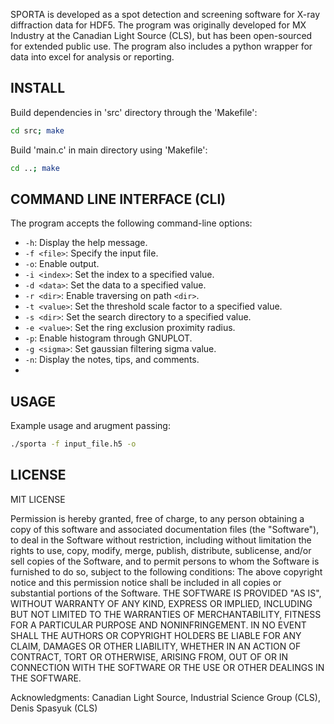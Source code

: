 SPORTA is developed as a spot detection and screening software for X-ray diffraction data for HDF5. The program was originally developed for MX Industry at the Canadian Light Source (CLS), but has been open-sourced for extended public use. The program also includes a python wrapper for data into excel for analysis or reporting.

## INSTALL

Build dependencies in 'src' directory through the 'Makefile':
```bash
cd src; make
```
Build 'main.c' in main directory using 'Makefile':
```bash
cd ..; make
```

## COMMAND LINE INTERFACE (CLI)

The program accepts the following command-line options:

- `-h`: Display the help message.
- `-f <file>`: Specify the input file.
- `-o`: Enable output.
- `-i <index>`: Set the index to a specified value.
- `-d <data>`: Set the data to a specified value.
- `-r <dir>`: Enable traversing on path `<dir>`.
- `-t <value>`: Set the threshold scale factor to a specified value.
- `-s <dir>`: Set the search directory to a specified value.
- `-e <value>`: Set the ring exclusion proximity radius.
- `-p`: Enable histogram through GNUPLOT.
- `-g <sigma>`: Set gaussian filtering sigma value.
- `-n`: Display the notes, tips, and comments.
- 
## USAGE

Example usage and arugment passing:

```bash
./sporta -f input_file.h5 -o
```

## LICENSE

MIT LICENSE

Permission is hereby granted, free of charge, to any person obtaining a copy
of this software and associated documentation files (the "Software"), to deal
in the Software without restriction, including without limitation the rights
to use, copy, modify, merge, publish, distribute, sublicense, and/or sell
copies of the Software, and to permit persons to whom the Software is
furnished to do so, subject to the following conditions:
The above copyright notice and this permission notice shall be included in all
copies or substantial portions of the Software.
THE SOFTWARE IS PROVIDED "AS IS", WITHOUT WARRANTY OF ANY KIND, EXPRESS OR
IMPLIED, INCLUDING BUT NOT LIMITED TO THE WARRANTIES OF MERCHANTABILITY,
FITNESS FOR A PARTICULAR PURPOSE AND NONINFRINGEMENT. IN NO EVENT SHALL THE
AUTHORS OR COPYRIGHT HOLDERS BE LIABLE FOR ANY CLAIM, DAMAGES OR OTHER
LIABILITY, WHETHER IN AN ACTION OF CONTRACT, TORT OR OTHERWISE, ARISING FROM,
OUT OF OR IN CONNECTION WITH THE SOFTWARE OR THE USE OR OTHER DEALINGS IN THE
SOFTWARE.

Acknowledgments: Canadian Light Source, Industrial Science Group (CLS), Denis Spasyuk (CLS)
